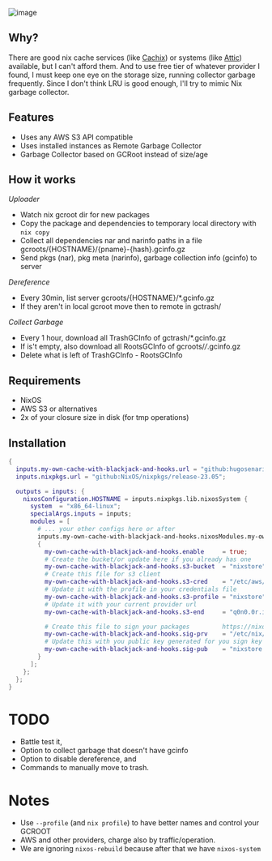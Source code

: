 ![image](https://github.com/hugosenari/nixos-config/assets/863299/1a1d4cb3-3384-457b-bd86-248657e5cd8f)

## Why?

There are good nix cache services (like [Cachix](https://www.cachix.org/)) or systems (like [Attic](https://docs.attic.rs/)) available, but I can't afford them.
And to use free tier of whatever provider I found, I must keep one eye on the storage size, running collector garbage frequently.
Since I don't think LRU is good enough, I'll try to mimic Nix garbage collector.

## Features

- Uses any AWS S3 API compatible
- Uses installed instances as Remote Garbage Collector
- Garbage Collector based on GCRoot instead of size/age

## How it works

_Uploader_
- Watch nix gcroot dir for new packages
- Copy the package and dependencies to temporary local directory with `nix copy`
- Collect all dependencies nar and narinfo paths in a file gcroots/{HOSTNAME}/{pname}-{hash}.gcinfo.gz
- Send pkgs (nar), pkg meta (narinfo), garbage collection info (gcinfo) to server

_Dereference_
- Every 30min, list server gcroots/{HOSTNAME}/*.gcinfo.gz
- If they aren't in local gcroot move then to remote in gctrash/

_Collect Garbage_
- Every 1 hour, download all TrashGCInfo of gctrash/*.gcinfo.gz
- If is't empty, also download all RootsGCInfo of gcroots/*/*.gcinfo.gz
- Delete what is left of TrashGCInfo - RootsGCInfo

## Requirements

- NixOS
- AWS S3 or alternatives
- 2x of your closure size in disk (for tmp operations)


## Installation

```nix
{
  inputs.my-own-cache-with-blackjack-and-hooks.url = "github:hugosenari/nixos-config?dir=cache";
  inputs.nixpkgs.url = "github:NixOS/nixpkgs/release-23.05";

  outputs = inputs: {
    nixosConfiguration.HOSTNAME = inputs.nixpkgs.lib.nixosSystem {
      system  = "x86_64-linux";
      specialArgs.inputs = inputs;
      modules = [
        # ... your other configs here or after
        inputs.my-own-cache-with-blackjack-and-hooks.nixosModules.my-own-cache-with-blackjack-and-hooks
        {
          my-own-cache-with-blackjack-and-hooks.enable     = true;
          # Create the bucket/or update here if you already has one
          my-own-cache-with-blackjack-and-hooks.s3-bucket  = "nixstore";
          # Create this file for s3 client
          my-own-cache-with-blackjack-and-hooks.s3-cred    = "/etc/aws/credentials"; # note this is a string not a path for sec reasons
          # Update it with the profile in your credentials file
          my-own-cache-with-blackjack-and-hooks.s3-profile = "nixstore";
          # Update it with your current provider url  
          my-own-cache-with-blackjack-and-hooks.s3-end     = "q0n0.0r.idrivee2-24.com";

          # Create this file to sign your packages         https://nixos.wiki/wiki/Binary_Cache#1._Generating_a_private.2Fpublic_keypair
          my-own-cache-with-blackjack-and-hooks.sig-prv    = "/etc/nix/nixstore-key"; # note this is a string not a path for sec reasons
          # Update this with you public key generated for you sign key
          my-own-cache-with-blackjack-and-hooks.sig-pub    = "nixstore:XPnWsxF43W5WV9nl6TFA1EhYkehVMIZOs20wu4f8A5c="; 
        }
      ];
    };
  };
}
```

# TODO

- Battle test it,
- Option to collect garbage that doesn't have gcinfo
- Option to disable dereference, and
- Commands to manually move to trash.

# Notes

- Use `--profile` (and `nix profile`) to have better names and control your GCROOT
- AWS and other providers, charge also by traffic/operation.
- We are ignoring `nixos-rebuild` because after that we have `nixos-system`
